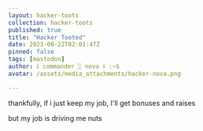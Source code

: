 ```yaml
---
layout: hacker-toots
collection: hacker-toots
published: true
title: "Hacker Tooted"
date: 2023-08-22T02:01:47Z
pinned: false
tags: [mastodon]
author: ⸸ commander ░ nova ⸸ :~$
avatar: /assets/media_attachments/hacker-nova.png

---
```


<p>thankfully, if i just keep my job, I&#39;ll get bonuses and raises</p><p>but my job is driving me nuts</p>


